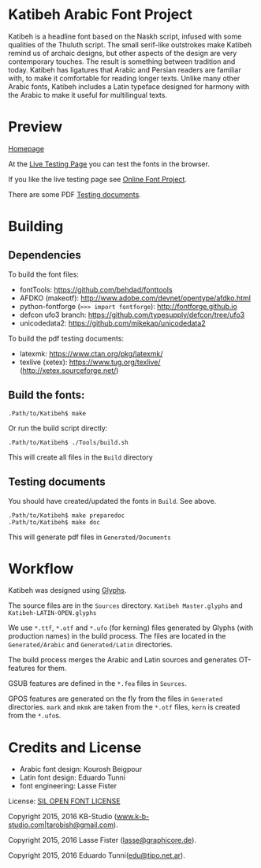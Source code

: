 # Katibeh Arabic Font Project

Katibeh is a headline font based on the Naskh script, infused with some qualities of the Thuluth script.
The small serif-like outstrokes make Katibeh remind us of archaic designs, but other aspects of the design are very contemporary touches.
The result is something between tradition and today.
Katibeh has ligatures that Arabic and Persian readers are familiar with, to make it comfortable for reading longer texts.
Unlike many other Arabic fonts, Katibeh includes a Latin typeface designed for harmony with the Arabic to make it useful for multilingual texts.

# Preview

[Homepage](http://tarobish.github.io/Katibeh/)

At the [Live Testing Page](http://tarobish.github.io/Katibeh/html/live-testing.html#?eJyrVkrLzytRslIqNzEwUNJRKkmtKHHJLAIKFJXkAPmpucGZValArrlRQQmQn5OYlw7kJRYB2clAnalgzTc232y5sfxmq8KjhkUKN1tvbLyx9saKG8vBXI/UnJx8oOqUxBKQOUYGhma6Bka6RqYhhhZWxiZWJmZ6ZpYWUUq1AFkfMOo=) you can test the fonts in the browser.

If you like the live testing page see [Online Font Project](https://github.com/graphicore/online-font-project).

There are some PDF [Testing documents](./Generated/Documents).

# Building

## Dependencies

To build the font files:

* fontTools: https://github.com/behdad/fonttools
* AFDKO (makeotf): http://www.adobe.com/devnet/opentype/afdko.html
* python-fontforge (`>>> import fontforge`): http://fontforge.github.io
* defcon ufo3 branch: https://github.com/typesupply/defcon/tree/ufo3
* unicodedata2: https://github.com/mikekap/unicodedata2

To build the pdf testing documents:

* latexmk: https://www.ctan.org/pkg/latexmk/
* texlive (xetex): https://www.tug.org/texlive/ (http://xetex.sourceforge.net/)

## Build the fonts:

```
.Path/to/Katibeh$ make
```

Or run the build script directly:

```
.Path/to/Katibeh$ ./Tools/build.sh
```
This will create all files in the `Build` directory

## Testing documents

You should have created/updated the fonts in `Build`. See above.


```
.Path/to/Katibeh$ make preparedoc
.Path/to/Katibeh$ make doc
```

This will generate pdf files in `Generated/Documents`

# Workflow

Katibeh was designed using [Glyphs](https://glyphsapp.com/).

The source files are in the `Sources` directory.  `Katibeh Master.glyphs` and `Katibeh-LATIN-OPEN.glyphs`

We use `*.ttf`, `*.otf` and `*.ufo` (for kerning) files generated by Glyphs (with production names)
in the build process. The files are located in the `Generated/Arabic` and `Generated/Latin` directories.

The build process merges the Arabic and Latin sources and generates OT-features for them.

GSUB features are defined in the `*.fea` files in `Sources`.

GPOS features are generated on the fly from the files in `Generated` directories.
`mark` and `mkmk` are taken from the `*.otf` files, `kern` is created from the `*.ufo`s.

# Credits and License

* Arabic font design: Kourosh Beigpour
* Latin font design: Eduardo Tunni
* font engineering: Lasse Fister

License: [SIL OPEN FONT LICENSE](./OFL.txt)

Copyright 2015, 2016 KB-Studio (www.k-b-studio.com|tarobish@gmail.com).

Copyright 2015, 2016 Lasse Fister (lasse@graphicore.de).

Copyright 2015, 2016 Eduardo Tunni(edu@tipo.net.ar).
